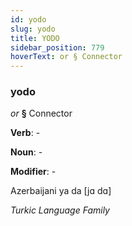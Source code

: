 ```yaml
---
id: yodo
slug: yodo
title: YODO
sidebar_position: 779
hoverText: or § Connector
---
```


### yodo

*or* **§** Connector

**Verb**: -

**Noun**: -

**Modifier**: -

Azerbaijani ya da [jɑ dɑ]

*Turkic Language Family*
